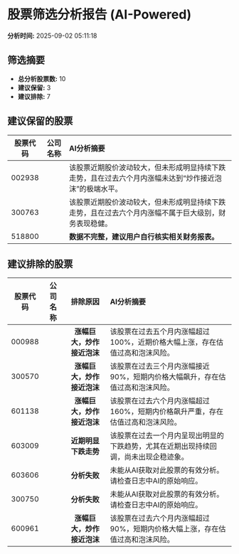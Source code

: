 # 股票筛选分析报告 (AI-Powered)

**分析时间:** 2025-09-02 05:11:18

## 筛选摘要

- **总分析股票数:** 10
- **建议保留:** 3
- **建议排除:** 7

## 建议保留的股票

| 股票代码 | 公司名称 | AI分析摘要 |
|:---:|:---:|:---|
| 002938 |  | 该股票近期股价波动较大，但未形成明显持续下跌走势，且在过去六个月内涨幅未达到“炒作接近泡沫”的极端水平。 |
| 300763 |  | 该股票近期股价波动较大，但未形成明显持续下跌走势，且在过去六个月内涨幅不属于巨大级别，财务表现稳健。 |
| 518800 |  | **数据不完整，建议用户自行核实相关财务报表。** |

## 建议排除的股票

| 股票代码 | 公司名称 | 排除原因 | AI分析摘要 |
|:---:|:---:|:---:|:---|
| 000988 |  | **涨幅巨大，炒作接近泡沫** | 该股票在过去五个月内涨幅超过100%，近期价格大幅上涨，存在估值过高和泡沫风险。 |
| 300570 |  | **涨幅巨大，炒作接近泡沫** | 该股票在过去三个月内涨幅接近90%，短期内价格大幅飙升，存在估值过高和泡沫风险。 |
| 601138 |  | **涨幅巨大，炒作接近泡沫** | 该股票在过去六个月内涨幅超过160%，短期内价格飙升严重，存在估值过高和泡沫风险。 |
| 603009 |  | **近期明显下跌走势** | 该股票在过去一个月内呈现出明显的下跌趋势，尤其在近期出现持续回调，尚未出现企稳迹象。 |
| 603606 |  | **分析失败** | 未能从AI获取对此股票的有效分析。请检查日志中AI的原始响应。 |
| 300750 |  | **分析失败** | 未能从AI获取对此股票的有效分析。请检查日志中AI的原始响应。 |
| 600961 |  | **涨幅巨大，炒作接近泡沫** | 该股票在过去六个月内涨幅超过90%，短期内价格大幅上涨，存在估值过高和泡沫风险。 |
